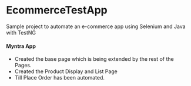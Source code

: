 # EcommerceTestApp

Sample project to automate an e-commerce app using Selenium and Java with TestNG

#### Myntra App

- Created the base page which is being extended by the rest of the Pages.
- Created the Product Display and List Page
- Till Place Order has been automated.
